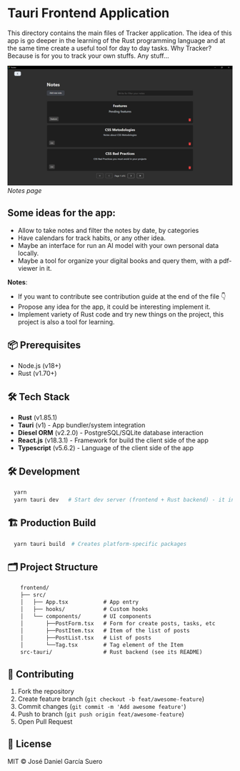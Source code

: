 # Tauri Frontend Application

This directory contains the main files of Tracker application. The idea of this app is go deeper in the learning of the Rust programming language and at the same time create a useful tool for day to day tasks. Why Tracker? Because is for you to track your own stuffs. Any stuff...

![Email management page](./assets/tracker.png) *Notes page*

## Some ideas for the app:
- Allow to take notes and filter the notes by date, by categories
- Have calendars for track habits, or any other idea. 
- Maybe an interface for run an AI model with your own personal data locally.
- Maybe a tool for organize your digital books and query them, with a pdf-viewer in it.

**Notes**: 
- If you want to contribute see contribution guide at the end of the file 👇
- Propose any idea for the app, it could be interesting implement it.
- Implement variety of Rust code and try new things on the project, this project is also a tool for learning.

## 📦 Prerequisites
- Node.js (v18+)
- Rust (v1.70+)

## 🛠 Tech Stack
- **Rust** (v1.85.1)
- **Tauri** (v1) - App bundler/system integration
- **Diesel ORM** (v2.2.0) - PostgreSQL/SQLite database interaction
- **React.js** (v18.3.1) - Framework for build the client side of the app
- **Typescript** (v5.6.2) - Language of the client side of the app

## 🛠 Development
```bash
  yarn
  yarn tauri dev   # Start dev server (frontend + Rust backend) - it install the backend dependencies
```

## 🏗 Production Build
```bash
  yarn tauri build  # Creates platform-specific packages
```

## 🗂 Project Structure
```
    frontend/
    ├── src/
    │   ├── App.tsx           # App entry
    │   ├── hooks/            # Custom hooks
    │   └── components/       # UI components
    │       ├──PostForm.tsx   # Form for create posts, tasks, etc
    │       ├──PostItem.tsx   # Item of the list of posts
    │       ├──PostList.tsx   # List of posts
    │       └──Tag.tsx        # Tag element of the Item
    src-tauri/                # Rust backend (see its README)
```


## 🤝 Contributing
1. Fork the repository
2. Create feature branch (`git checkout -b feat/awesome-feature`)
3. Commit changes (`git commit -m 'Add awesome feature'`)
4. Push to branch (`git push origin feat/awesome-feature`)
5. Open Pull Request

## 📜 License
MIT © José Daniel García Suero
